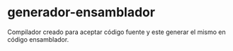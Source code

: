 # generador-ensamblador
Compilador creado para aceptar código fuente y este generar el mismo en código ensamblador.
